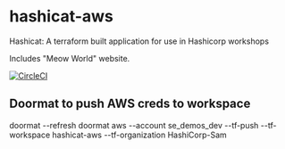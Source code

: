 # hashicat-aws
Hashicat: A terraform built application for use in Hashicorp workshops

Includes "Meow World" website.

[![CircleCI](https://circleci.com/gh/hashicorp/hashicat-aws.svg?style=svg)](https://circleci.com/gh/hashicorp/hashicat-aws)


## Doormat to push AWS creds to workspace
doormat --refresh
doormat aws --account se_demos_dev --tf-push --tf-workspace hashicat-aws --tf-organization HashiCorp-Sam